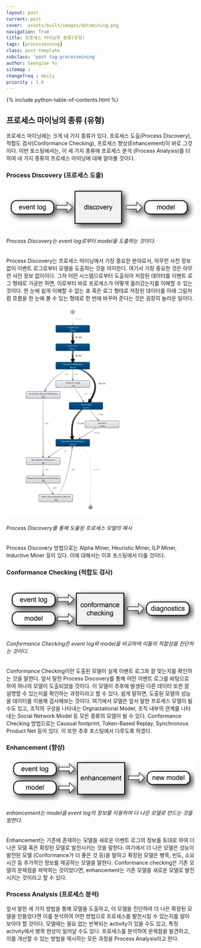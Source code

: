 ```yaml
---
layout: post
current: post
cover:  assets/built/images/datamining.png
navigation: True
title: 프로세스 마이닝의 종류(유형)
tags: [processmining]  
class: post-template
subclass: 'post tag-processmining'
author: SeongJae Yu  
sitemap :
changefreq : daily
priority : 1.0
---
```

{% include python-table-of-contents.html %}


## 프로세스 마이닝의 종류 (유형)

프로세스 마이닝에는 크게 네 가지 종류가 있다. 프로세스 도출(Process Discovery), 적합도 검사(Conformance Checking), 프로세스 향상(Enhancement)이 바로 그것이다. 이번 포스팅에서는, 이 세 가지 종류에 프로세스 분석 (Process Analysis)를 더하여 네 가지 종류의 프로세스 마이닝에 대해 알아볼 것이다.

### Process Discovery (프로세스 도출)

![20210825_161052_1](./img/processmining/20210825_161052_1.png)

###### Process Discovery는 event log로부터 model을 도출하는 것이다.

Process Discovery는 프로세스 마이닝에서 가장 중요한 분야로서, 아무런 사전 정보 없이 이벤트 로그로부터 모델을 도출하는 것을 의미한다. 여기서 가장 중요한 것은 아무런 사전 정보 없이이다. 그저 어떤 시스템으로부터 도출되어 저장된 데이터를 이벤트 로그 형태로 가공만 하면, 이로부터 바로 프로세스가 어떻게 흘러갔는지를 이해할 수 있는 것이다. 한 눈에 쉽게 이해할 수 없는 표 혹은 로그 형태로 저장된 데이터를 아래 그림처럼 흐름을 한 눈에 볼 수 있는 형태로 한 번에 바꾸어 준다는 것은 굉장히 놀라운 일이다.

![20210825_161052_2](./img/processmining/20210825_161052_2.png)

###### Process Discovery를 통해 도출된 프로세스 모델의 예시

Process Discovery 방법으로는 Alpha Miner, Heuristic Miner, ILP Miner, Inductive Miner 등이 있다. 이에 대해서는 이후 포스팅에서 다룰 것이다.

### Conformance Checking (적합도 검사)

![20210825_161052_3](./img/processmining/20210825_161052_3.png)

###### Conformance Checking은 event log와 model을 비교하여 이들의 적합성을 진단하는 것이다.

Conformance Checking이란 도출된 모델이 실제 이벤트 로그와 잘 맞는지를 확인하는 것을 말한다. 앞서 말한 Process Discovery를 통해 어떤 이벤트 로그를 바탕으로 하여 하나의 모델이 도출되었을 것이다. 이 모델이 추후에 발생된 다른 데이터 또한 잘 설명할 수 있는지를 확인하는 과정이라고 할 수 있다. 쉽게 말하면, 도출된 모델의 성능을 데이터를 이용해 검사해보는 것이다. 여기에서 모델은 앞서 말한 프로세스 모델이 될 수도 있고, 조직의 구성을 나타내는 Orgnaizational Model, 조직 내부의 관계를 나타내는 Social Network Model 등 모든 종류의 모델이 될 수 있다. Conformance Checking 방법으로는 Causual footprint, Token-Based Replay, Synchronous Product Net 등이 있다. 이 또한 추후 포스팅에서 다루도록 하겠다.

### Enhancement (향상)

![20210825_161052_4](./img/processmining/20210825_161052_4.png)

###### enhancement는 model을 event log의 정보를 이용하여 더 나은 모델로 만드는 것을 말한다.

Enhancement는 기존에 존재하는 모델을 새로운 이벤트 로그의 정보를 토대로 하여 더 나은 모델 혹은 확장된 모델로 발전시키는 것을 말한다. 여기에서 더 나은 모델은 성능이 발전된 모델 (Conformance가 더 좋은 것 등)을 말하고 확장된 모델은 병목, 빈도, 소요 시간 등 추가적인 정보를 제공하는 모델을 말한다. Conformance checking은 기존 모델의 문제점을 파악하는 것이었다면, enhancement는 기존 모델을 새로운 모델로 발전시키는 것이라고 할 수 있다.

### Process Analysis (프로세스 분석)
앞서 말한 세 가지 방법을 통해 모델을 도출하고, 이 모델을 진단하여 더 나은 확장된 모델을 만들었다면 이를 분석하여 어떤 방법으로 프로세스를 발전시킬 수 있는지를 알아 보아야 할 것이다. 모델에는 필요 없는 반복되는 activity가 있을 수도 있고, 특정 activity에서 병목 현상이 일어날 수도 있다. 프로세스를 분석하여 문제점을 발견하고, 이를 개선할 수 있는 방법을 제시하는 모든 과정을 Process Analysis라고 한다. 

